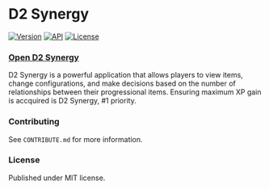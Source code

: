 # D2 Synergy

[![Version](https://img.shields.io/badge/Version-ALPHA-yellow)](https://github.com/brendanprice2003/D2Synergy_v0.3)
[![API](https://img.shields.io/badge/API-Bungie.net-green)](https://bungie-net.github.io/multi/index.html)
[![License](https://img.shields.io/badge/License-MIT-blue)]()

### [Open D2 Synergy](https://synergy.brendanprice.xyz/user)

D2 Synergy is a powerful application that allows players to view items, change configurations, and make decisions based on the number of relationships between their progressional items. Ensuring maximum XP gain is accquired is D2 Synergy, #1 priority.

### Contributing

See `CONTRIBUTE.md` for more information.

### License

Published under MIT license.
